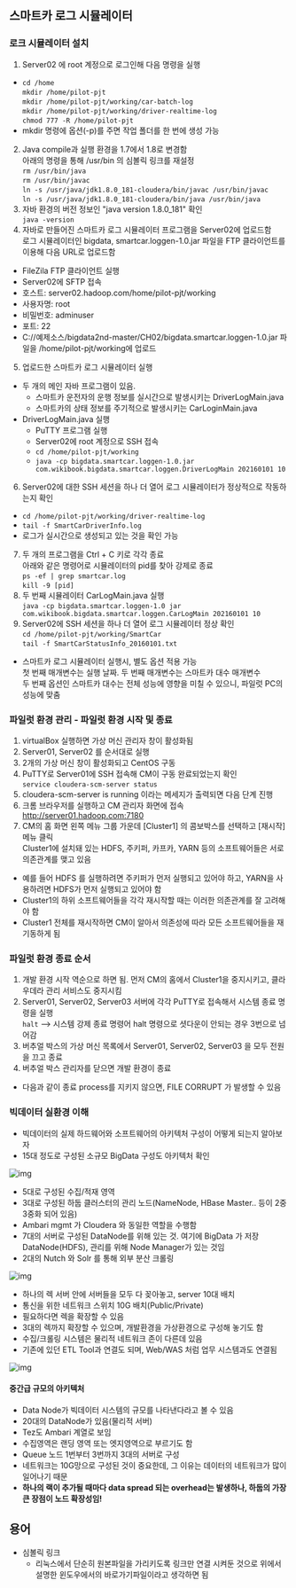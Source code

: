 ## 스마트카 로그 시뮬레이터
### 로크 시뮬레이터 설치
1. Server02 에 root 계정으로 로그인해 다음 명령을 실행
- `cd /home`  
  `mkdir /home/pilot-pjt`  
  `mkdir /home/pilot-pjt/working/car-batch-log`  
  `mkdir /home/pilot-pjt/working/driver-realtime-log`  
  `chmod 777 -R /home/pilot-pjt`  
- mkdir 명령에 옵션(-p)를 주면 작업 폴더를 한 번에 생성 가능
2. Java compile과 실행 환경을 1.7에서 1.8로 변경함  
  아래의 명령을 통해 /usr/bin 의 심볼릭 링크를 재설정  
  `rm /usr/bin/java`  
  `rm /usr/bin/javac`  
  `ln -s /usr/java/jdk1.8.0_181-cloudera/bin/javac /usr/bin/javac`    
  `ln -s /usr/java/jdk1.8.0_181-cloudera/bin/java /usr/bin/java`  
3. 자바 환경의 버전 정보인 "java version 1.8.0_181" 확인  
  `java -version`
4. 자바로 만들어진 스마트카 로그 시뮬레이터 프로그램을 Server02에 업로드함  
  로그 시뮬레이터인 bigdata, smartcar.loggen-1.0.jar 파일을 FTP 클라이언트를 이용해 다음 URL로 업로드함
  - FileZila FTP 클라이언트 실행
  - Server02에 SFTP 접속
  - 호스트: server02.hadoop.com/home/pilot-pjt/working
  - 사용자명: root
  - 비밀번호: adminuser
  - 포트: 22
  - C://예제소스/bigdata2nd-master/CH02/bigdata.smartcar.loggen-1.0.jar 파일을 /home/pilot-pjt/working에 업로드  
5. 업로드한 스마트카 로그 시뮬레이터 실행
- 두 개의 메인 자바 프로그램이 있음. 
  - 스마트카 운전자의 운행 정보를 실시간으로 발생시키는 DriverLogMain.java 
  - 스마트카의 상태 정보를 주기적으로 발생시키는 CarLoginMain.java 
- DriverLogMain.java 실행  
  - PuTTY 프로그램 실행
  - Server02에 root 계정으로 SSH 접속
  - `cd /home/pilot-pjt/working`
  - `java -cp bigdata.smartcar.loggen-1.0.jar com.wikibook.bigdata.smartcar.loggen.DriverLogMain 202160101 10`
6. Server02에 대한 SSH 세션을 하나 더 열어 로그 시뮬레이터가 정상적으로 작동하는지 확인
- `cd /home/pilot-pjt/working/driver-realtime-log`
- `tail -f SmartCarDriverInfo.log` 
- 로그가 실시간으로 생성되고 있는 것을 확인 가능
7. 두 개의 프로그램을 Ctrl + C 키로 각각 종료  
  아래와 같은 명령어로 시뮬레이터의 pid를 찾아 강제로 종료  
  `ps -ef | grep smartcar.log`  
  `kill -9 [pid]`
8. 두 번째 시뮬레이터 CarLogMain.java 실행  
  `java -cp bigdata.smartcar.loggen-1.0 jar com.wikibook.bigdata.smartcar.loggen.CarLogMain 202160101 10`
9. Server02에 SSH 세션을 하나 더 열어 로그 시뮬레이터 정상 확인  
  `cd /home/pilot-pjt/working/SmartCar`  
  `tail -f SmartCarStatusInfo_20160101.txt`  
- 스마트카 로그 시뮬레이터 실행시, 별도 옵션 적용 가능  
  첫 번째 매개변수는 실행 날짜. 두 번째 매개변수는 스마트카 대수 매개변수  
  두 번째 옵션인 스마트카 대수는 전체 성능에 영향을 미칠 수 있으니, 파일럿 PC의 성능에 맞춤  

### 파일럿 환경 관리 - 파일럿 환경 시작 및 종료
1. virtualBox 실행하면 가상 머신 관리자 창이 활성화됨
2. Server01, Server02 를 순서대로 실행
3. 2개의 가상 머신 창이 활성화되고 CentOS 구동
4. PuTTY로 Server01에 SSH 접속해 CM이 구동 완료되었는지 확인  
  `service cloudera-scm-server status`  
5. cloudera-scm-server is running 이라는 메세지가 출력되면 다음 단계 진행
6. 크롬 브라우저를 실행하고 CM 관리자 화면에 접속  
   http://server01.hadoop.com:7180
7. CM의 홈 화면 왼쪽 메뉴 그룹 가운데 [Cluster1] 의 콤보박스를 선택하고 [재시작] 메뉴 클릭   
   Cluster1에 설치돼 있는 HDFS, 주키퍼, 카프카, YARN 등의 소프트웨어들은 서로 의존관계를 맺고 있음  
- 예를 들어 HDFS 를 실행하려면 주키퍼가 먼저 실행되고 있어야 하고, YARN을 사용하려면 HDFS가 먼저 실행되고 있어야 함
- Cluster1의 하위 소프트웨어들을 각각 재시작할 때는 이러한 의존관계를 잘 고려해야 함
- Cluster1 전체를 재시작하면 CM이 알아서 의존성에 따라 모든 소프트웨어들을 재기동하게 됨

### 파일럿 환경 종료 순서
1. 개발 환경 시작 역순으로 하면 됨. 먼저 CM의 홈에서 Cluster1을 중지시키고, 클라우데라 관리 서비스도 중지시킴
2. Server01, Server02, Server03 서버에 각각 PuTTY로 접속해서 시스템 종료 명령을 실행  
  `halt` --> 시스템 강제 종료 명령어 
  halt 명령으로 셧다운이 안되는 경우 3번으로 넘어감
3. 버추얼 박스의 가상 머신 목록에서 Server01, Server02, Server03 을 모두 전원을 끄고 종료
4. 버추얼 박스 관리자를 닫으면 개발 환경이 종료
- 다음과 같이 종료 process를 지키지 않으면, FILE CORRUPT 가 발생할 수 있음

### 빅데이터 실환경 이해
- 빅데이터의 실제 하드웨어와 소프트웨어의 아키텍처 구성이 어떻게 되는지 알아보자
- 15대 정도로 구성된 소규모 BigData 구성도 아키텍처 확인

![img](https://github.com/koni114/TIL/blob/master/smart-car/img/smart_car_10.png)

- 5대로 구성된 수집/적재 영역
- 3대로 구성된 하둡 클러스터의 관리 노드(NameNode, HBase Master.. 등이 2중 3중화 되어 있음)
- Ambari mgmt 가 Cloudera 와 동일한 역할을 수행함
- 7대의 서버로 구성된 DataNode를 위해 있는 것. 여기에 BigData 가 저장
  DataNode(HDFS), 관리를 위해 Node Manager가 있는 것임
- 2대의 Nutch 와 Solr 를 통해 외부 분산 크롤링

![img](https://github.com/koni114/TIL/blob/master/smart-car/img/smart_car_11.png)

- 하나의 렉 서버 안에 서버들을 모두 다 꽂아놓고, server 10대 배치
- 통신을 위한 네트워크 스위치 10G 배치(Public/Private)
- 필요하다면 렉을 확장할 수 있음
- 3대의 렉까지 확장할 수 있으며, 개발환경을 가상환경으로 구성해 놓기도 함
- 수집/크롤링 시스템은 물리적 네트워크 존이 다른데 있음
- 기존에 있던 ETL Tool과 연결도 되며, Web/WAS 처럼 업무 시스템과도 연결됨

![img](https://github.com/koni114/TIL/blob/master/smart-car/img/smart_car_12.png)

#### 중간급 규모의 아키텍처
- Data Node가 빅데이터 시스템의 규모를 나타낸다라고 볼 수 있음
- 20대의 DataNode가 있음(물리적 서버)
- Tez도 Ambari 계열로 보임
- 수집영역은 랜딩 영역 또는 엣지영역으로 부르기도 함  
- Queue 노드 1번부터 3번까지 3대의 서버로 구성
- 네트워크는 10G망으로 구성된 것이 중요한데, 그 이유는 데이터의 네트워크가 많이 일어나기 때문
- <b>하나의 랙이 추가될 때마다 data spread 되는 overhead는 발생하나, 하둡의 가장 큰 장점이 노드 확장성임!</b>

## 용어
- 심볼릭 링크
  - 리눅스에서 단순히 원본파일을 가리키도록 링크만 연결 시켜둔 것으로 위에서 설명한 윈도우에서의 바로가기파일이라고 생각하면 됨 

